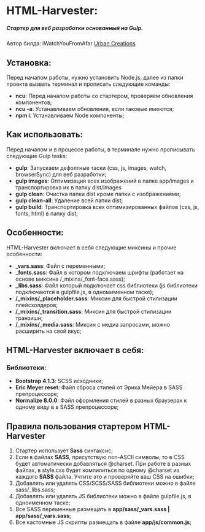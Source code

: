 <h1>HTML-Harvester:</h1>
<h5>Стартер для веб разработки основанный на Gulp.</h5>
<p>Автор билда: iWatchYouFromAfar <a href="https://urbancreations.ru/" target="_blank">Urban Creations</a><br/>


<h2>Установка:</h2>
<p>Перед началом работы, нужно установить Node.js, далее из папки проекта вызвать терминал и прописать следующие команды:</p>
<ul>
	<li><strong>ncu</strong>: Перед началом работы со стартером, проверяем обновления компонентов;</li>
	<li><strong>ncu -a</strong>: Устанавливаем обновления, если таковые имеются;</li>
	<li><strong>npm i</strong>: Устанавливаем Node компоненты;</li>
</ul>

<h2>Как использовать:</h2>
<p>Перед началом и в процессе работы, в терминале нужно прописывать следующие Gulp tasks:</p>
<ul>
	<li><strong>gulp</strong>: Запускаем дефолтные таски (css, js, images, watch, browserSync) для веб разработки;</li>
	<li><strong>gulp images</strong>: Оптимизация всех изображений в папке app/images и транспортировка их в папку dist/images</li>
	<li><strong>gulp clean</strong>: Очистка папки dist кроме папки с изображениями;</li>
	<li><strong>gulp clean-all</strong>: Удаление всей папки dist;</li>
  	<li><strong>gulp build</strong>: Транспортировка всех оптимизированных файлов (css, js, fonts, html) в папку dist;</li>
</ul>

<h2>Особенности:</h2>
<p>HTML-Harvester включает в себя следующие миксины и прочие особенности:</p>
<ul>
	<li><strong>_vars.sass</strong>: Файл с переменными;</li>
	<li><strong>_fonts.sass</strong>: Файл в котором подключаем шрифты (работает на основе миксина /_mixins/_font-face.sass);</li>
	<li><strong>_libs.sass</strong>: Файл который подключает css библиотеки (js библиотеки подключаются в gulpfile.js, в одномименном таске);</li>
	<li><strong>/_mixins/_placeholder.sass</strong>: Миксин для быстрой стилизации плейсхолдеров;</li>
  	<li><strong>/_mixins/_transition.sass</strong>: Миксин для быстрой стилизации транзишн;</li>
	<li><strong>/_mixins/_media.sass</strong>: Миксин с медиа запросами, можно расширить на свой вкус;</li>
</ul>

<h2>HTML-Harvester включает в себя:</h2>
<h3>Библиотеки:</h3>
<ul>
	<li><strong>Bootstrap 4.1.3</strong>: SCSS исходники;</li>
	<li><strong>Eric Meyer reset</strong>: Файл сброса стилей от Эрика Мейера в SASS препроцессоре;</li>
	<li><strong>Normalize 8.0.0</strong>: Файл оформления стилей в разных браузерах к одному виду в в SASS препроцессоре;</li>
</ul>

<h2>Правила пользования стартером HTML-Harvester</h2>
<ol>
	<li>Стартер использует <strong>Sass</strong> синтаксис;</li>
	<li>Если в файлах <strong>SASS</strong>, присутствую non-ASCII символы, то в CSS будет автоматически добавляться @charset. При работе в разных файлах, в style.css будет компилиться по одному @charset из каждого <strong>SASS</strong> файла. Учтите это и проверяйте ваш CSS на ошибки;</li>
	<li>Добавлять или удалять CSS/SCSS/SASS библиотеки можно в файле sass/_libs.sass;</li>
	<li>Добавлять или удалять JS библиотеки можно в файле gulpfile.js, в одноименном таске;</li>
	<li>Все SASS переменные размещать в <strong>app/sass/_vars.sass | app/sass/_vars.sass</strong>;</li>
	<li>Все кастомные JS скрипты размещать в файле <strong>app/js/common.js</strong>;</li>
</ol>
